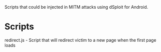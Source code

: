 Scripts that could be injected in MITM attacks using dSploit for Android.

Scripts
===================

redirect.js - Script that will redirect victim to a new page when the first page loads
